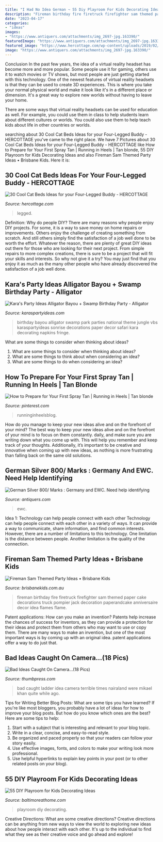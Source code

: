 ```yaml
---
title: "I Had No Idea German ~ 55 Diy Playroom For Kids Decorating Ideas"
description: "Fireman birthday fire firetruck firefighter sam themed paper cake decorations truck pompier jack decoration paperandcake anniversaire decor idea flames flame"
date: "2023-04-17"
categories:
- "ideas"
images:
- "https://www.antiquers.com/attachments/img_2697-jpg.163390/"
featuredImage: "https://www.antiquers.com/attachments/img_2697-jpg.163390/"
featured_image: "https://www.hercottage.com/wp-content/uploads/2019/02/Cool-Cat-Beds-Ideas-for-your-Four-Legged-Buddy-2.jpg"
image: "https://www.antiquers.com/attachments/img_2697-jpg.163390/"
---
```



Conclusion
In the past few years, the idea of a virtual reality headset has become more and more popular. Some people use it for gaming, others use it to watch movies or TV shows, but most people are just getting started with this technology. 
One of the newest features of virtual reality headsets is that they can be used to create 3D experiences. This is where you take your normal physical world and make it look like it's in a different place or dimension. It's a great way to explore new worlds without having to leave your home. 

There are some ways that virtual reality headsets can be used for education as well. For example, you could use them in class to help students learn about different cultures or worlds. You could also use them to help teach kids about life in other countries or worlds.

	

		
searching about 30 Cool Cat Beds Ideas for your Four-Legged Buddy - HERCOTTAGE you've came to the right place. We have 7 Pictures about 30 Cool Cat Beds Ideas for your Four-Legged Buddy - HERCOTTAGE like How to Prepare for Your First Spray Tan | Running in Heels | Tan blonde, 55 DIY Playroom for Kids Decorating Ideas and also Fireman Sam Themed Party Ideas • Brisbane Kids. Here it is:
		
    
## 30 Cool Cat Beds Ideas For Your Four-Legged Buddy - HERCOTTAGE

<img loading=lazy src="https://www.hercottage.com/wp-content/uploads/2019/02/Cool-Cat-Beds-Ideas-for-your-Four-Legged-Buddy-2.jpg" onerror="this.onerror=null;this.src='https://tse4.mm.bing.net/th?id=OIP.c40H0Cz51CUlLe_cziqWDQHaLL&amp;pid=15.1';" alt="30 Cool Cat Beds Ideas for your Four-Legged Buddy - HERCOTTAGE">

_Source: hercottage.com_

>legged. 

	

Definition: Why do people DIY?
There are many reasons why people enjoy DIY projects. For some, it is a way to save money on home repairs or improvements. Others enjoy the challenge of creating something from scratch. And still others simply find the satisfaction of a job well done to be worth the effort.
Whatever the reason, there are plenty of great DIY ideas out there for those who are looking for their next project. From simple repairs to more complex creations, there is sure to be a project that will fit your skills and interests. So why not give it a try? You may just find that you enjoy it as much as the many other people who have already discovered the satisfaction of a job well done.

    
## Kara&#039;s Party Ideas Alligator Bayou + Swamp Birthday Party - Alligator

<img loading=lazy src="http://karaspartyideas.com/wp-content/uploads/2012/04/6944287098_42f615aa90_b.jpg" onerror="this.onerror=null;this.src='https://tse1.mm.bing.net/th?id=OIP.s8AuGhLPjoqj5IN5UovCvgHaLH&amp;pid=15.1';" alt="Kara&#039;s Party Ideas Alligator Bayou + Swamp Birthday Party - Alligator">

_Source: karaspartyideas.com_

>birthday bayou alligator swamp park parties national theme jungle vbs karaspartyideas sonrise decorations paper decor safari kara decorating napkins fringe. 

	

What are some things to consider when thinking about ideas?
1. What are some things to consider when thinking about ideas?
2. What are some things to think about when considering an idea?
3. What are some things to do when considering an idea?

    
## How To Prepare For Your First Spray Tan | Running In Heels | Tan Blonde

<img loading=lazy src="https://i.pinimg.com/736x/e1/ec/aa/e1ecaa56647343fc32706e01dc22e2b0.jpg" onerror="this.onerror=null;this.src='https://tse4.mm.bing.net/th?id=OIP.LXusPCn9LEoOuWyr7B9kJAHaLH&amp;pid=15.1';" alt="How to Prepare for Your First Spray Tan | Running in Heels | Tan blonde">

_Source: pinterest.com_

>runninginheelsblog. 

	

How do you manage to keep your new ideas alive and on the forefront of your mind?
The best way to keep your new ideas alive and on the forefront of your mind is to focus on them constantly. daily, and make sure you are writing down what you come up with. This will help you remember and keep track of your thoughts. Additionally, it’s important to be creative and innovative when coming up with new ideas, as nothing is more frustrating than falling back on the same old solutions.

    
## German Silver 800/ Marks : Germany And EWC. Need Help Identifying

<img loading=lazy src="https://www.antiquers.com/attachments/img_2697-jpg.163390/" onerror="this.onerror=null;this.src='https://tse1.mm.bing.net/th?id=OIP.Ivr7dmZR6_DqEeAfi4n2MAHaJ4&amp;pid=15.1';" alt="German Silver 800/ Marks : Germany and EWC. Need help identifying">

_Source: antiquers.com_

>ewc. 

	

Idea 1: Technology can help people connect with each other
Technology can help people connect with each other in a variety of ways. It can provide a way to communicate, share information, and find common interests. However, there are a number of limitations to this technology. One limitation is the distance between people. Another limitation is the quality of the connection.

    
## Fireman Sam Themed Party Ideas • Brisbane Kids

<img loading=lazy src="http://www.brisbanekids.com.au/wp-content/uploads/2014/05/b75cdaeb057b0c974f4f9d41177e7e06.jpg" onerror="this.onerror=null;this.src='https://tse2.mm.bing.net/th?id=OIP.uc0EDrYZNU1w9D7tEuqJJAHaLH&amp;pid=15.1';" alt="Fireman Sam Themed Party Ideas • Brisbane Kids">

_Source: brisbanekids.com.au_

>fireman birthday fire firetruck firefighter sam themed paper cake decorations truck pompier jack decoration paperandcake anniversaire decor idea flames flame. 

	

Patent applications: How can you make an invention?
Patents help increase the chances of success for inventors, as they can provide a protection for their ideas and protect them from others who may want to use or copy them. There are many ways to make an invention, but one of the most important ways is by coming up with an original idea. patent applications offer a way to do just that.

    
## Bad Ideas Caught On Camera…(18 Pics)

<img loading=lazy src="http://thumbpress.com/wp-content/uploads/2014/11/bad-idea-ladder.jpg" onerror="this.onerror=null;this.src='https://tse3.mm.bing.net/th?id=OIP.dIp_ryejIk5ZIYCfwIRN3AHaKX&amp;pid=15.1';" alt="Bad Ideas Caught On Camera…(18 Pics)">

_Source: thumbpress.com_

>bad caught ladder idea camera terrible times nairaland were mikael khan quite while ago. 

	

Tips for Writing Better Blog Posts: What are some tips you have learned?
If you're like most bloggers, you probably have a lot of ideas for how to improve your blog posts. But how do you know which ones are the best? Here are some tips to help:
1. Start with a subject that is interesting and relevant to your blog topic.
2. Write in a clear, concise, and easy-to-read style.
3. Be organized and paced properly so that your readers can follow your story easily.
4. Use effective images, fonts, and colors to make your writing look more professional.
5. Use helpful hyperlinks to explain key points in your post (or to other related posts on your blog).

    
## 55 DIY Playroom For Kids Decorating Ideas

<img loading=lazy src="https://www.baltimoreathome.com/wp-content/uploads/2018/04/DIY-Playroom-for-Kids-Decorating-Ideas-54.jpg" onerror="this.onerror=null;this.src='https://tse1.mm.bing.net/th?id=OIP.ac_K7gBThVaezV8mc1CMcAHaK0&amp;pid=15.1';" alt="55 DIY Playroom for Kids Decorating Ideas">

_Source: baltimoreathome.com_

>playroom diy decorating. 

	

Creative Directions: What are some creative directions?
Creative directions can be anything from new ways to view the world to exploring new ideas about how people interact with each other. It's up to the individual to find what they see as their creative voice and go ahead and explore!

